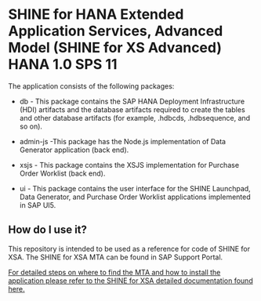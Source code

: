 SHINE for HANA Extended Application Services, Advanced Model (SHINE for XS Advanced) HANA 1.0 SPS 11
================
The application consists of the following packages:


- db - This package contains the SAP HANA Deployment Infrastructure (HDI) artifacts and the database artifacts required to create the tables and other database artifacts (for example, .hdbcds, .hdbsequence, and so on).


- admin-js -This package has the Node.js implementation of Data Generator application (back end).


- xsjs - This package contains the XSJS implementation for Purchase Order Worklist (back end).


- ui - This package contains the user interface for the SHINE Launchpad, Data Generator, and Purchase Order Worklist applications implemented in SAP UI5.

## How do I use it?
This repository is intended to be used as a reference for code of SHINE for XSA. The SHINE for XSA MTA can be found in SAP Support Portal. 

[For detailed steps on where to find the MTA and how to install the application please refer to the SHINE for XSA detailed documentation found here.](https://help.sap.com/doc/9fba444cef1e418e835a4321db5d4984/1.0.12/en-US/SAP_HANA_Interactive_Education_(SHINE)_for_SAP_HANA_XS_Advanced_en.pdf)

